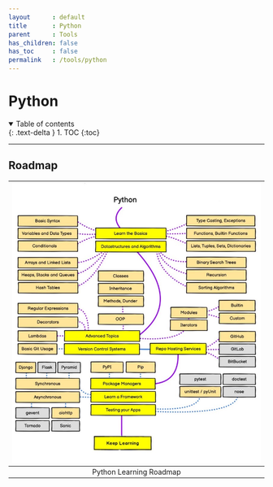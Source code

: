 ```yaml
---
layout      : default
title       : Python
parent		: Tools
has_children: false
has_toc     : false
permalink   : /tools/python
---
```


# Python

[//]: # ([Conda Cheatsheet]&#40;data/conda_cheatsheet.pdf&#41;{: .btn .fs-3 .mb-4 .mb-md-0 })

[//]: # ([PIP Cheatsheet]&#40;data/pip_cheatsheet.pdf&#41;{: .btn .fs-3 .mb-4 .mb-md-0 })

<details open markdown="block">
  <summary>Table of contents</summary>
  {: .text-delta }
  1. TOC
  {:toc}
</details>

---

## Roadmap

| ![data/python_roadmap.png](data/python_roadmap.png) |
|:---------------------------------------------------:|
|               Python Learning Roadmap               |
